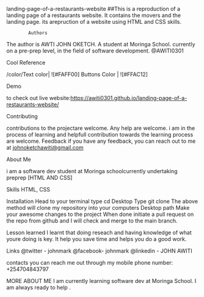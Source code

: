 landing-page-of-a-restaurants-website
##This is a reproduction of a landing page of a restaurants website. It contains the movers and the landing page. its arepruction of a website using HTML and CSS skills.

            Authors
The author is AWTI JOHN OKETCH. A student at Moringa School. currently on a pre-prep level, in the field of software development.
@AWITI0301

Cool Reference

/color/Text color| ![#FAFF00] Buttons Color | ![#FFAC12]

Demo

to check out live website:https://awiti0301.github.io/landing-page-of-a-restaurants-website/

Contributing

contributions to the projectare welcome. Any help are welcome. i am in the process of learning and helpfull contribution towards the learning process are welcome.
Feedback
if you have any feedback, you can reach out to me at johnoketchawiti@gmail.com

About Me

i am a software dev student at Moringa schoolcurrently undertaking preprep [HTML AND CSS]

Skills
HTML, CSS

Installation
Head to your terminal type cd Desktop Type git clone The above method will clone my repository into your computers Desktop path Make your awesome changes to the project When done initiate a pull request on the repo from github and I will check and merge to the main branch.

Lesson learned
I learnt that doing reseach and having knowledge of what youre doing is key. It help you save time and helps you do a good work.

Links
@twitter - johnmark @facebook- johnmark @linkedin - JOHN AWITI

  contacts
  you can reach me out through my mobile phone number: +254704843797
  
MORE ABOUT ME
I am currently learning software dev at Moringa School. I am always ready to help .
